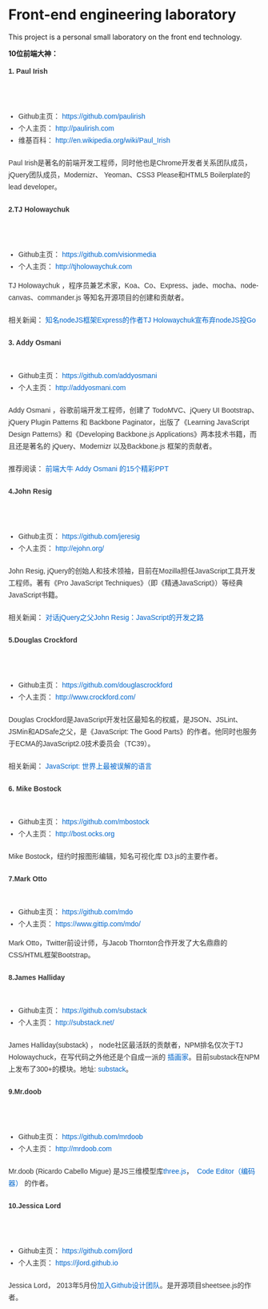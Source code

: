 # Front-end engineering laboratory  
This project is a personal small laboratory on the front end technology.  

<strong>10位前端大神：</strong>  

<p style="margin-top: 0px; margin-bottom: 1.5em; padding-top: 0px; padding-bottom: 0px; list-style: none; color: rgb(51, 51, 51); font-family: Helvetica, Tahoma, Arial, sans-serif; font-size: 14px; line-height: 24px;">
	<strong>1. Paul Irish</strong>
</p>
<p style="margin-top: 0px; margin-bottom: 1.5em; padding-top: 0px; padding-bottom: 0px; list-style: none; color: rgb(51, 51, 51); font-family: Helvetica, Tahoma, Arial, sans-serif; font-size: 14px; line-height: 24px; text-align: center;">
	<a href="http://cms.csdnimg.cn/article/201408/01/53db25ef8ef61.jpg" target="_blank" style="cursor: pointer; color: rgb(0, 102, 204); text-decoration: none;"><img src="http://cms.csdnimg.cn/article/201408/01/53db25ef8ef61_middle.jpg" border="0" style="vertical-align: middle; border: none;" alt="" />&nbsp;</a><br />
	
</p>
<p style="margin-top: 0px; margin-bottom: 1.5em; padding-top: 0px; padding-bottom: 0px; list-style: none; color: rgb(51, 51, 51); font-family: Helvetica, Tahoma, Arial, sans-serif; font-size: 14px; line-height: 24px;">
</p>
<ul style="margin: 0px 0px 1em 20px; padding: 0px; list-style: none; color: rgb(51, 51, 51); font-family: Helvetica, Tahoma, Arial, sans-serif; font-size: 14px; line-height: 24px;">
	<li style="margin: 0px; padding: 0px; list-style: disc;">
		Github主页：&nbsp;<a href="https://github.com/paulirish" style="cursor: pointer; color: rgb(0, 102, 204); text-decoration: none;">https://github.com/paulirish</a>
	</li>
	<li style="margin: 0px; padding: 0px; list-style: disc;">
		个人主页：&nbsp;<a href="http://paulirish.com/" style="cursor: pointer; color: rgb(0, 102, 204); text-decoration: none;"></a><a href="http://paulirish.com/" target="_blank" style="cursor: pointer; color: rgb(0, 102, 204); text-decoration: none;">http://paulirish.com</a>
	</li>
	<li style="margin: 0px; padding: 0px; list-style: disc;">
		维基百科：&nbsp;<a href="http://en.wikipedia.org/wiki/Paul_Irish" style="cursor: pointer; color: rgb(0, 102, 204); text-decoration: none;">http://en.wikipedia.org/wiki/Paul_Irish</a>
	</li>
</ul>
<p style="margin-top: 0px; margin-bottom: 1.5em; padding-top: 0px; padding-bottom: 0px; list-style: none; color: rgb(51, 51, 51); font-family: Helvetica, Tahoma, Arial, sans-serif; font-size: 14px; line-height: 24px;">
</p>
<p style="margin-top: 0px; margin-bottom: 1.5em; padding-top: 0px; padding-bottom: 0px; list-style: none; color: rgb(51, 51, 51); font-family: Helvetica, Tahoma, Arial, sans-serif; font-size: 14px; line-height: 24px;">
	Paul Irish是著名的前端开发工程师，同时他也是Chrome开发者关系团队成员，jQuery团队成员，Modernizr、 Yeoman、CSS3 Please和HTML5 Boilerplate的lead developer。&nbsp;<br />
	
</p>
<p style="margin-top: 0px; margin-bottom: 1.5em; padding-top: 0px; padding-bottom: 0px; list-style: none; color: rgb(51, 51, 51); font-family: Helvetica, Tahoma, Arial, sans-serif; font-size: 14px; line-height: 24px;">
	<strong>2.TJ Holowaychuk</strong>
</p>
<p style="margin-top: 0px; margin-bottom: 1.5em; padding-top: 0px; padding-bottom: 0px; list-style: none; color: rgb(51, 51, 51); font-family: Helvetica, Tahoma, Arial, sans-serif; font-size: 14px; line-height: 24px; text-align: center;">
	<a href="http://cms.csdnimg.cn/article/201408/01/53db274c7c32f.jpg" target="_blank" style="cursor: pointer; color: rgb(0, 102, 204); text-decoration: none;"><img src="http://cms.csdnimg.cn/article/201408/01/53db274c7c32f_middle.jpg" border="0" style="vertical-align: middle; border: none;" alt="" />&nbsp;</a><br />
	
</p>
<p style="margin-top: 0px; margin-bottom: 1.5em; padding-top: 0px; padding-bottom: 0px; list-style: none; color: rgb(51, 51, 51); font-family: Helvetica, Tahoma, Arial, sans-serif; font-size: 14px; line-height: 24px;">
</p>
<ul style="margin: 0px 0px 1em 20px; padding: 0px; list-style: none; color: rgb(51, 51, 51); font-family: Helvetica, Tahoma, Arial, sans-serif; font-size: 14px; line-height: 24px;">
	<li style="margin: 0px; padding: 0px; list-style: disc;">
		Github主页：&nbsp;<a href="https://github.com/visionmedia" style="cursor: pointer; color: rgb(0, 102, 204); text-decoration: none;"></a><a href="https://github.com/visionmedia" target="_blank" style="cursor: pointer; color: rgb(0, 102, 204); text-decoration: none;">https://github.com/visionmedia</a>
	</li>
	<li style="margin: 0px; padding: 0px; list-style: disc;">
		个人主页：&nbsp;<a href="http://tjholowaychuk.com/" style="cursor: pointer; color: rgb(0, 102, 204); text-decoration: none;"></a><a href="http://tjholowaychuk.com/" target="_blank" style="cursor: pointer; color: rgb(0, 102, 204); text-decoration: none;">http://tjholowaychuk.com</a>&nbsp;
	</li>
</ul>
<p style="margin-top: 0px; margin-bottom: 1.5em; padding-top: 0px; padding-bottom: 0px; list-style: none; color: rgb(51, 51, 51); font-family: Helvetica, Tahoma, Arial, sans-serif; font-size: 14px; line-height: 24px;">
	TJ Holowaychuk ，程序员兼艺术家，Koa、Co、Express、jade、mocha、node-canvas、commander.js 等知名开源项目的创建和贡献者。&nbsp;<br />
	
</p>
<p style="margin-top: 0px; margin-bottom: 1.5em; padding-top: 0px; padding-bottom: 0px; list-style: none; color: rgb(51, 51, 51); font-family: Helvetica, Tahoma, Arial, sans-serif; font-size: 14px; line-height: 24px;">
	相关新闻：&nbsp;<a href="http://www.solidot.org/story?sid=40206" target="_blank" style="cursor: pointer; color: rgb(0, 102, 204); text-decoration: none;">知名nodeJS框架Express的作者TJ Holowaychuk宣布弃nodeJS投Go</a>
</p>
<p style="margin-top: 0px; margin-bottom: 1.5em; padding-top: 0px; padding-bottom: 0px; list-style: none; color: rgb(51, 51, 51); font-family: Helvetica, Tahoma, Arial, sans-serif; font-size: 14px; line-height: 24px;">
	<strong>3. Addy Osmani</strong>
</p>
<p style="margin-top: 0px; margin-bottom: 1.5em; padding-top: 0px; padding-bottom: 0px; list-style: none; color: rgb(51, 51, 51); font-family: Helvetica, Tahoma, Arial, sans-serif; font-size: 14px; line-height: 24px; text-align: center;">
	<a href="http://cms.csdnimg.cn/article/201408/01/53db05d54957b.jpg" target="_blank" style="cursor: pointer; color: rgb(0, 102, 204); text-decoration: none;"><img alt="" src="http://cms.csdnimg.cn/article/201408/01/53db05d54957b_middle.jpg?_=49162" border="0" style="vertical-align: middle; border: none; float: none; margin: 0px;" /></a>
</p>
<p style="margin-top: 0px; margin-bottom: 1.5em; padding-top: 0px; padding-bottom: 0px; list-style: none; color: rgb(51, 51, 51); font-family: Helvetica, Tahoma, Arial, sans-serif; font-size: 14px; line-height: 24px;">
</p>
<ul style="margin: 0px 0px 1em 20px; padding: 0px; list-style: none; color: rgb(51, 51, 51); font-family: Helvetica, Tahoma, Arial, sans-serif; font-size: 14px; line-height: 24px;">
	<li style="margin: 0px; padding: 0px; list-style: disc;">
		Github主页：&nbsp;<a href="https://github.com/addyosmani" target="_blank" style="cursor: pointer; color: rgb(0, 102, 204); text-decoration: none;">https://github.com/addyosmani</a>
	</li>
	<li style="margin: 0px; padding: 0px; list-style: disc;">
		个人主页：&nbsp;<a href="http://addyosmani.com/" style="cursor: pointer; color: rgb(0, 102, 204); text-decoration: none;">http://addyosmani.com</a>
	</li>
</ul>
<p style="margin-top: 0px; margin-bottom: 1.5em; padding-top: 0px; padding-bottom: 0px; list-style: none; color: rgb(51, 51, 51); font-family: Helvetica, Tahoma, Arial, sans-serif; font-size: 14px; line-height: 24px;">
</p>
<p style="margin-top: 0px; margin-bottom: 1.5em; padding-top: 0px; padding-bottom: 0px; list-style: none; color: rgb(51, 51, 51); font-family: Helvetica, Tahoma, Arial, sans-serif; font-size: 14px; line-height: 24px;">
	Addy Osmani ，谷歌前端开发工程师，创建了 TodoMVC、jQuery UI Bootstrap、jQuery Plugin Patterns 和 Backbone Paginator，出版了《Learning JavaScript Design Patterns》和《Developing Backbone.js Applications》两本技术书籍，而且还是著名的 jQuery、Modernizr 以及Backbone.js 框架的贡献者。
</p>
<p style="margin-top: 0px; margin-bottom: 1.5em; padding-top: 0px; padding-bottom: 0px; list-style: none; color: rgb(51, 51, 51); font-family: Helvetica, Tahoma, Arial, sans-serif; font-size: 14px; line-height: 24px;">
	推荐阅读：&nbsp;<a href="http://dev.yesky.com/41/34448041.shtml" target="_blank" style="cursor: pointer; color: rgb(0, 102, 204); text-decoration: none;">前端大牛 Addy Osmani 的15个精彩PPT</a>&nbsp;<br />
	
</p>
<p style="margin-top: 0px; margin-bottom: 1.5em; padding-top: 0px; padding-bottom: 0px; list-style: none; color: rgb(51, 51, 51); font-family: Helvetica, Tahoma, Arial, sans-serif; font-size: 14px; line-height: 24px;">
	<strong>4.John Resig</strong>
</p>
<p style="margin-top: 0px; margin-bottom: 1.5em; padding-top: 0px; padding-bottom: 0px; list-style: none; color: rgb(51, 51, 51); font-family: Helvetica, Tahoma, Arial, sans-serif; font-size: 14px; line-height: 24px; text-align: center;">
	<a href="http://cms.csdnimg.cn/article/201408/01/53db2d6db73b3.jpg" target="_blank" style="cursor: pointer; color: rgb(0, 102, 204); text-decoration: none;"><img src="http://cms.csdnimg.cn/article/201408/01/53db2d6db73b3_middle.jpg" border="0" style="vertical-align: middle; border: none;" alt="" />&nbsp;</a><br />
	
</p>
<p style="margin-top: 0px; margin-bottom: 1.5em; padding-top: 0px; padding-bottom: 0px; list-style: none; color: rgb(51, 51, 51); font-family: Helvetica, Tahoma, Arial, sans-serif; font-size: 14px; line-height: 24px;">
</p>
<ul style="margin: 0px 0px 1em 20px; padding: 0px; list-style: none; color: rgb(51, 51, 51); font-family: Helvetica, Tahoma, Arial, sans-serif; font-size: 14px; line-height: 24px;">
	<li style="margin: 0px; padding: 0px; list-style: disc;">
		Github主页：&nbsp;<a href="https://github.com/jeresig" target="_blank" style="cursor: pointer; color: rgb(0, 102, 204); text-decoration: none;">https://github.com/jeresig</a>
	</li>
	<li style="margin: 0px; padding: 0px; list-style: disc;">
		个人主页：&nbsp;<a href="http://ejohn.org/" target="_blank" style="cursor: pointer; color: rgb(0, 102, 204); text-decoration: none;">http://ejohn.org/</a>
	</li>
</ul>
<p style="margin-top: 0px; margin-bottom: 1.5em; padding-top: 0px; padding-bottom: 0px; list-style: none; color: rgb(51, 51, 51); font-family: Helvetica, Tahoma, Arial, sans-serif; font-size: 14px; line-height: 24px;">
</p>
<p style="margin-top: 0px; margin-bottom: 1.5em; padding-top: 0px; padding-bottom: 0px; list-style: none; color: rgb(51, 51, 51); font-family: Helvetica, Tahoma, Arial, sans-serif; font-size: 14px; line-height: 24px;">
	John Resig, jQuery的创始人和技术领袖，目前在Mozilla担任JavaScript工具开发工程师。著有《Pro JavaScript Techniques》（即《精通JavaScript》）等经典JavaScript书籍。
</p>
<p style="margin-top: 0px; margin-bottom: 1.5em; padding-top: 0px; padding-bottom: 0px; list-style: none; color: rgb(51, 51, 51); font-family: Helvetica, Tahoma, Arial, sans-serif; font-size: 14px; line-height: 24px;">
	相关新闻：&nbsp;<a href="http://www.programmer.com.cn/7787/" target="_blank" style="cursor: pointer; color: rgb(0, 102, 204); text-decoration: none;">对话jQuery之父John Resig：JavaScript的开发之路</a>
</p>
<p style="margin-top: 0px; margin-bottom: 1.5em; padding-top: 0px; padding-bottom: 0px; list-style: none; color: rgb(51, 51, 51); font-family: Helvetica, Tahoma, Arial, sans-serif; font-size: 14px; line-height: 24px;">
	<strong>5.Douglas Crockford</strong>
</p>
<p style="margin-top: 0px; margin-bottom: 1.5em; padding-top: 0px; padding-bottom: 0px; list-style: none; color: rgb(51, 51, 51); font-family: Helvetica, Tahoma, Arial, sans-serif; font-size: 14px; line-height: 24px; text-align: center;">
	<a href="http://cms.csdnimg.cn/article/201408/01/53db2ec32b30d.jpg" target="_blank" style="cursor: pointer; color: rgb(0, 102, 204); text-decoration: none;"><img src="http://cms.csdnimg.cn/article/201408/01/53db2ec32b30d_middle.jpg" border="0" style="vertical-align: middle; border: none;" alt="" />&nbsp;</a><br />
	
</p>
<p style="margin-top: 0px; margin-bottom: 1.5em; padding-top: 0px; padding-bottom: 0px; list-style: none; color: rgb(51, 51, 51); font-family: Helvetica, Tahoma, Arial, sans-serif; font-size: 14px; line-height: 24px;">
</p>
<ul style="margin: 0px 0px 1em 20px; padding: 0px; list-style: none; color: rgb(51, 51, 51); font-family: Helvetica, Tahoma, Arial, sans-serif; font-size: 14px; line-height: 24px;">
	<li style="margin: 0px; padding: 0px; list-style: disc;">
		Github主页：&nbsp;<a href="https://github.com/douglascrockford" style="cursor: pointer; color: rgb(0, 102, 204); text-decoration: none;"></a><a href="https://github.com/douglascrockford" target="_blank" style="cursor: pointer; color: rgb(0, 102, 204); text-decoration: none;">https://github.com/douglascrockford</a>
	</li>
	<li style="margin: 0px; padding: 0px; list-style: disc;">
		个人主页：&nbsp;<a href="http://www.crockford.com/" target="_blank" style="cursor: pointer; color: rgb(0, 102, 204); text-decoration: none;">http://www.crockford.com/</a>
	</li>
</ul>
<a href="https://github.com/douglascrockford" style="cursor: pointer; color: rgb(0, 102, 204); text-decoration: none; font-family: Helvetica, Tahoma, Arial, sans-serif; font-size: 14px; line-height: 24px;"></a><span style="color: rgb(51, 51, 51); font-family: Helvetica, Tahoma, Arial, sans-serif; font-size: 14px; line-height: 24px;"></span>
<p style="margin-top: 0px; margin-bottom: 1.5em; padding-top: 0px; padding-bottom: 0px; list-style: none; color: rgb(51, 51, 51); font-family: Helvetica, Tahoma, Arial, sans-serif; font-size: 14px; line-height: 24px;">
</p>
<p style="margin-top: 0px; margin-bottom: 1.5em; padding-top: 0px; padding-bottom: 0px; list-style: none; color: rgb(51, 51, 51); font-family: Helvetica, Tahoma, Arial, sans-serif; font-size: 14px; line-height: 24px;">
	Douglas Crockford是JavaScript开发社区最知名的权威，是JSON、JSLint、JSMin和ADSafe之父，是《JavaScript: The Good Parts》的作者。他同时也服务于ECMA的JavaScript2.0技术委员会（TC39）。&nbsp;<br />
	
</p>
<p style="margin-top: 0px; margin-bottom: 1.5em; padding-top: 0px; padding-bottom: 0px; list-style: none; color: rgb(51, 51, 51); font-family: Helvetica, Tahoma, Arial, sans-serif; font-size: 14px; line-height: 24px;">
	相关新闻：&nbsp;<a href="http://blog.csdn.net/wusuopubupt/article/details/22167799" target="_blank" style="cursor: pointer; color: rgb(0, 102, 204); text-decoration: none;">JavaScript: 世界上最被误解的语言</a>
</p>
<p style="margin-top: 0px; margin-bottom: 1.5em; padding-top: 0px; padding-bottom: 0px; list-style: none; color: rgb(51, 51, 51); font-family: Helvetica, Tahoma, Arial, sans-serif; font-size: 14px; line-height: 24px;">
	<strong>6. Mike Bostock</strong>
</p>
<p style="margin-top: 0px; margin-bottom: 1.5em; padding-top: 0px; padding-bottom: 0px; list-style: none; color: rgb(51, 51, 51); font-family: Helvetica, Tahoma, Arial, sans-serif; font-size: 14px; line-height: 24px; text-align: center;">
	<strong><a href="http://cms.csdnimg.cn/article/201408/01/53db31cdd691b.jpg" target="_blank" style="cursor: pointer; color: rgb(0, 102, 204); text-decoration: none;"><img src="http://cms.csdnimg.cn/article/201408/01/53db31cdd691b_middle.jpg" border="0" style="vertical-align: middle; border: none;" alt="" /></a><br />
	</strong>
</p>
<p style="margin-top: 0px; margin-bottom: 1.5em; padding-top: 0px; padding-bottom: 0px; list-style: none; color: rgb(51, 51, 51); font-family: Helvetica, Tahoma, Arial, sans-serif; font-size: 14px; line-height: 24px;">
</p>
<ul style="margin: 0px 0px 1em 20px; padding: 0px; list-style: none; color: rgb(51, 51, 51); font-family: Helvetica, Tahoma, Arial, sans-serif; font-size: 14px; line-height: 24px;">
	<li style="margin: 0px; padding: 0px; list-style: disc;">
		Github主页：&nbsp;<a href="https://github.com/mbostock" target="_blank" style="cursor: pointer; color: rgb(0, 102, 204); text-decoration: none;">https://github.com/mbostock</a>
	</li>
	<li style="margin: 0px; padding: 0px; list-style: disc;">
		个人主页：&nbsp;<a href="http://bost.ocks.org/" target="_blank" style="cursor: pointer; color: rgb(0, 102, 204); text-decoration: none;">http://bost.ocks.org</a>
	</li>
</ul>
<p style="margin-top: 0px; margin-bottom: 1.5em; padding-top: 0px; padding-bottom: 0px; list-style: none; color: rgb(51, 51, 51); font-family: Helvetica, Tahoma, Arial, sans-serif; font-size: 14px; line-height: 24px;">
</p>
<p style="margin-top: 0px; margin-bottom: 1.5em; padding-top: 0px; padding-bottom: 0px; list-style: none; color: rgb(51, 51, 51); font-family: Helvetica, Tahoma, Arial, sans-serif; font-size: 14px; line-height: 24px;">
	Mike Bostock，纽约时报图形编辑，知名可视化库 D3.js的主要作者。&nbsp;<br />
	
</p>
<p style="margin-top: 0px; margin-bottom: 1.5em; padding-top: 0px; padding-bottom: 0px; list-style: none; color: rgb(51, 51, 51); font-family: Helvetica, Tahoma, Arial, sans-serif; font-size: 14px; line-height: 24px;">
	<strong>7.Mark Otto</strong>
</p>
<p style="margin-top: 0px; margin-bottom: 1.5em; padding-top: 0px; padding-bottom: 0px; list-style: none; color: rgb(51, 51, 51); font-family: Helvetica, Tahoma, Arial, sans-serif; font-size: 14px; line-height: 24px; text-align: center;">
	<strong><a href="http://cms.csdnimg.cn/article/201408/01/53db42aa96f39.jpg" target="_blank" style="cursor: pointer; color: rgb(0, 102, 204); text-decoration: none;"><img src="http://cms.csdnimg.cn/article/201408/01/53db42aa96f39_middle.jpg" border="0" style="vertical-align: middle; border: none;" alt="" /></a><br />
	</strong>
</p>
<p style="margin-top: 0px; margin-bottom: 1.5em; padding-top: 0px; padding-bottom: 0px; list-style: none; color: rgb(51, 51, 51); font-family: Helvetica, Tahoma, Arial, sans-serif; font-size: 14px; line-height: 24px;">
</p>
<ul style="margin: 0px 0px 1em 20px; padding: 0px; list-style: none; color: rgb(51, 51, 51); font-family: Helvetica, Tahoma, Arial, sans-serif; font-size: 14px; line-height: 24px;">
	<li style="margin: 0px; padding: 0px; list-style: disc;">
		Github主页：&nbsp;<a href="https://github.com/mdo" style="cursor: pointer; color: rgb(0, 102, 204); text-decoration: none;"></a><a href="https://github.com/mdo" target="_blank" style="cursor: pointer; color: rgb(0, 102, 204); text-decoration: none;">https://github.com/mdo</a>
	</li>
	<li style="margin: 0px; padding: 0px; list-style: disc;">
		个人主页：&nbsp;<a href="https://www.gittip.com/mdo/" style="cursor: pointer; color: rgb(0, 102, 204); text-decoration: none;"></a><a href="https://www.gittip.com/mdo/" style="cursor: pointer; color: rgb(0, 102, 204); text-decoration: none;">https://www.gittip.com/mdo/</a>
	</li>
</ul>
<span style="color: rgb(51, 51, 51); font-family: Helvetica, Tahoma, Arial, sans-serif; font-size: 14px; line-height: 24px;">Mark Otto，Twitter前设计师，与Jacob Thornton合作开发了大名鼎鼎的CSS/HTML框架Bootstrap。</span><br style="color: rgb(51, 51, 51); font-family: Helvetica, Tahoma, Arial, sans-serif; font-size: 14px; line-height: 24px;" />

<p style="margin-top: 0px; margin-bottom: 1.5em; padding-top: 0px; padding-bottom: 0px; list-style: none; color: rgb(51, 51, 51); font-family: Helvetica, Tahoma, Arial, sans-serif; font-size: 14px; line-height: 24px;">
</p>
<p style="margin-top: 0px; margin-bottom: 1.5em; padding-top: 0px; padding-bottom: 0px; list-style: none; color: rgb(51, 51, 51); font-family: Helvetica, Tahoma, Arial, sans-serif; font-size: 14px; line-height: 24px;">
	<strong>8.James Halliday</strong>
</p>
<p style="margin-top: 0px; margin-bottom: 1.5em; padding-top: 0px; padding-bottom: 0px; list-style: none; color: rgb(51, 51, 51); font-family: Helvetica, Tahoma, Arial, sans-serif; font-size: 14px; line-height: 24px; text-align: center;">
	<strong><a href="http://cms.csdnimg.cn/article/201408/04/53df4ef4d6289.jpg" target="_blank" style="cursor: pointer; color: rgb(0, 102, 204); text-decoration: none;"><img src="http://cms.csdnimg.cn/article/201408/04/53df4ef4d6289_middle.jpg?_=20413" border="0" alt="" style="vertical-align: middle; border: none; float: none; margin: 0px;" /></a><br />
	</strong>
</p>
<p style="margin-top: 0px; margin-bottom: 1.5em; padding-top: 0px; padding-bottom: 0px; list-style: none; color: rgb(51, 51, 51); font-family: Helvetica, Tahoma, Arial, sans-serif; font-size: 14px; line-height: 24px;">
</p>
<ul style="margin: 0px 0px 1em 20px; padding: 0px; list-style: none; color: rgb(51, 51, 51); font-family: Helvetica, Tahoma, Arial, sans-serif; font-size: 14px; line-height: 24px;">
	<li style="margin: 0px; padding: 0px; list-style: disc;">
		Github主页：&nbsp;<a href="https://github.com/substack" target="_blank" style="cursor: pointer; color: rgb(0, 102, 204); text-decoration: none;">https://github.com/substack</a>
	</li>
	<li style="margin: 0px; padding: 0px; list-style: disc;">
		个人主页：&nbsp;<a href="http://substack.net/" target="_blank" style="cursor: pointer; color: rgb(0, 102, 204); text-decoration: none;">http://substack.net/</a>
	</li>
</ul>
<p style="margin-top: 0px; margin-bottom: 1.5em; padding-top: 0px; padding-bottom: 0px; list-style: none; color: rgb(51, 51, 51); font-family: Helvetica, Tahoma, Arial, sans-serif; font-size: 14px; line-height: 24px;">
</p>
<p style="margin-top: 0px; margin-bottom: 1.5em; padding-top: 0px; padding-bottom: 0px; list-style: none; color: rgb(51, 51, 51); font-family: Helvetica, Tahoma, Arial, sans-serif; font-size: 14px; line-height: 24px;">
	James Halliday(substack) ， node社区最活跃的贡献者，NPM排名仅次于TJ Holowaychuck，在写代码之外他还是个自成一派的&nbsp;<a href="http://substack.net/art" target="_blank" style="cursor: pointer; color: rgb(0, 102, 204); text-decoration: none;">插画家</a>。目前substack在NPM上发布了300+的模块。地址:&nbsp;<a href="https://npmjs.org/~substack" style="cursor: pointer; color: rgb(0, 102, 204); text-decoration: none;"></a><a href="https://npmjs.org/~substack" target="_blank" style="cursor: pointer; color: rgb(0, 102, 204); text-decoration: none;">substack</a>。
</p>
<p style="margin-top: 0px; margin-bottom: 1.5em; padding-top: 0px; padding-bottom: 0px; list-style: none; color: rgb(51, 51, 51); font-family: Helvetica, Tahoma, Arial, sans-serif; font-size: 14px; line-height: 24px;">
	<strong>9.Mr.doob</strong>
</p>
<p style="margin-top: 0px; margin-bottom: 1.5em; padding-top: 0px; padding-bottom: 0px; list-style: none; color: rgb(51, 51, 51); font-family: Helvetica, Tahoma, Arial, sans-serif; font-size: 14px; line-height: 24px; text-align: center;">
	<a href="http://cms.csdnimg.cn/article/201408/04/53df573452b68.jpg" target="_blank" style="cursor: pointer; color: rgb(0, 102, 204); text-decoration: none;"><img src="http://cms.csdnimg.cn/article/201408/04/53df573452b68_middle.jpg" border="0" style="vertical-align: middle; border: none;" alt="" />&nbsp;</a><br />
	
</p>
<p style="margin-top: 0px; margin-bottom: 1.5em; padding-top: 0px; padding-bottom: 0px; list-style: none; color: rgb(51, 51, 51); font-family: Helvetica, Tahoma, Arial, sans-serif; font-size: 14px; line-height: 24px;">
</p>
<ul style="margin: 0px 0px 1em 20px; padding: 0px; list-style: none; color: rgb(51, 51, 51); font-family: Helvetica, Tahoma, Arial, sans-serif; font-size: 14px; line-height: 24px;">
	<li style="margin: 0px; padding: 0px; list-style: disc;">
		Github主页：&nbsp;<a href="https://github.com/mrdoob" style="cursor: pointer; color: rgb(0, 102, 204); text-decoration: none;"></a><a href="https://github.com/mrdoob" target="_blank" style="cursor: pointer; color: rgb(0, 102, 204); text-decoration: none;">https://github.com/mrdoob</a>
	</li>
	<li style="margin: 0px; padding: 0px; list-style: disc;">
		个人主页：&nbsp;<a href="http://mrdoob.com/" style="cursor: pointer; color: rgb(0, 102, 204); text-decoration: none;"></a><a href="http://mrdoob.com/" target="_blank" style="cursor: pointer; color: rgb(0, 102, 204); text-decoration: none;">http://mrdoob.com</a>
	</li>
</ul>
<p style="margin-top: 0px; margin-bottom: 1.5em; padding-top: 0px; padding-bottom: 0px; list-style: none; color: rgb(51, 51, 51); font-family: Helvetica, Tahoma, Arial, sans-serif; font-size: 14px; line-height: 24px;">
</p>
<p style="margin-top: 0px; margin-bottom: 1.5em; padding-top: 0px; padding-bottom: 0px; list-style: none; color: rgb(51, 51, 51); font-family: Helvetica, Tahoma, Arial, sans-serif; font-size: 14px; line-height: 24px;">
	Mr.doob&nbsp;(Ricardo Cabello Migue) 是JS三维模型库<a href="http://mrdoob.github.io/three.js/" target="_blank" style="cursor: pointer; color: rgb(0, 102, 204); text-decoration: none;">three.js</a>，&nbsp;<a href="http://www.chromeexperiments.com/detail/code-editor/" style="cursor: pointer; color: rgb(0, 102, 204); text-decoration: none;">&nbsp;</a><a href="http://www.chromeexperiments.com/detail/code-editor/" target="_blank" style="cursor: pointer; color: rgb(0, 102, 204); text-decoration: none;">Code Editor（编码器）</a>&nbsp;的作者。&nbsp;<br />
	
</p>
<p style="margin-top: 0px; margin-bottom: 1.5em; padding-top: 0px; padding-bottom: 0px; list-style: none; color: rgb(51, 51, 51); font-family: Helvetica, Tahoma, Arial, sans-serif; font-size: 14px; line-height: 24px;">
	<strong>10.Jessica Lord</strong>
</p>
<p style="margin-top: 0px; margin-bottom: 1.5em; padding-top: 0px; padding-bottom: 0px; list-style: none; color: rgb(51, 51, 51); font-family: Helvetica, Tahoma, Arial, sans-serif; font-size: 14px; line-height: 24px; text-align: center;">
	<a href="http://cms.csdnimg.cn/article/201408/05/53e051ad64286.jpg" target="_blank" style="cursor: pointer; color: rgb(0, 102, 204); text-decoration: none;"><img src="http://cms.csdnimg.cn/article/201408/05/53e051ad64286_middle.jpg" border="0" style="vertical-align: middle; border: none;" alt="" />&nbsp;</a><br />
	
</p>
<p style="margin-top: 0px; margin-bottom: 1.5em; padding-top: 0px; padding-bottom: 0px; list-style: none; color: rgb(51, 51, 51); font-family: Helvetica, Tahoma, Arial, sans-serif; font-size: 14px; line-height: 24px;">
</p>
<ul style="margin: 0px 0px 1em 20px; padding: 0px; list-style: none; color: rgb(51, 51, 51); font-family: Helvetica, Tahoma, Arial, sans-serif; font-size: 14px; line-height: 24px;">
	<li style="margin: 0px; padding: 0px; list-style: disc;">
		Github主页：&nbsp;<a href="https://github.com/jlord" style="cursor: pointer; color: rgb(0, 102, 204); text-decoration: none;"></a><a href="https://github.com/jlord" target="_blank" style="cursor: pointer; color: rgb(0, 102, 204); text-decoration: none;">https://github.com/jlord</a>
	</li>
	<li style="margin: 0px; padding: 0px; list-style: disc;">
		个人主页：&nbsp;<a href="https://jlord.github.io/" style="cursor: pointer; color: rgb(0, 102, 204); text-decoration: none;">https://jlord.github.io</a>
	</li>
</ul>
<a href="https://github.com/jlord" style="cursor: pointer; color: rgb(0, 102, 204); text-decoration: none; font-family: Helvetica, Tahoma, Arial, sans-serif; font-size: 14px; line-height: 24px;"></a><span style="color: rgb(51, 51, 51); font-family: Helvetica, Tahoma, Arial, sans-serif; font-size: 14px; line-height: 24px;"></span>
<p style="margin-top: 0px; margin-bottom: 1.5em; padding-top: 0px; padding-bottom: 0px; list-style: none; color: rgb(51, 51, 51); font-family: Helvetica, Tahoma, Arial, sans-serif; font-size: 14px; line-height: 24px;">
</p>
<p style="margin-top: 0px; margin-bottom: 1.5em; padding-top: 0px; padding-bottom: 0px; list-style: none; color: rgb(51, 51, 51); font-family: Helvetica, Tahoma, Arial, sans-serif; font-size: 14px; line-height: 24px;">
	Jessica Lord， 2013年5月份<a href="https://github.com/blog/1504-jessica-lord-is-a-githubber" target="_blank" style="cursor: pointer; color: rgb(0, 102, 204); text-decoration: none;">加入Github设计团队</a>。是开源项目sheetsee.js的作者。
</p>

